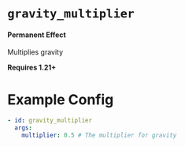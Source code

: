 # `gravity_multiplier`
#### Permanent Effect

Multiplies gravity

**Requires 1.21+**

# Example Config
```yaml
- id: gravity_multiplier
  args:
    multiplier: 0.5 # The multiplier for gravity
```